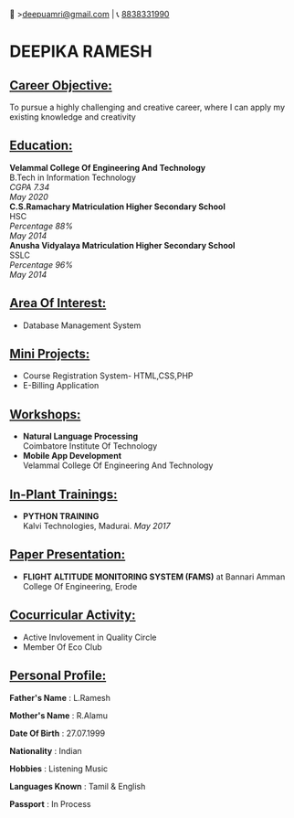 :email: >[deepuamri@gmail.com](mailto:deepuamri@gmail.com) | 
 :telephone_receiver: [8838331990](tel:8838331990)

# DEEPIKA RAMESH
 ## <ins> Career Objective: </ins>
   To pursue a highly challenging and creative career, where I can apply my existing knowledge and creativity
## <ins> Education: </ins>
**Velammal College Of Engineering And Technology**  
 B.Tech in Information Technology  
*CGPA 7.34*  
*May 2020*  
**C.S.Ramachary Matriculation Higher Secondary School**  
 HSC  
*Percentage 88%*  
*May 2014*     
**Anusha Vidyalaya Matriculation Higher Secondary School**  
 SSLC  
*Percentage 96%*  
*May 2014*   

## <ins>Area Of Interest: </ins>
- Database Management System

## <ins>Mini Projects: </ins>
- Course Registration System- HTML,CSS,PHP
- E-Billing Application

## <ins>Workshops: </ins>
- **Natural Language Processing**  
Coimbatore Institute Of Technology 
- **Mobile App Development**  
Velammal College Of Engineering And Technology

## <ins>In-Plant Trainings: </ins>
- **PYTHON TRAINING**  
Kalvi Technologies, Madurai. 
*May 2017*

## <ins>Paper Presentation: </ins>
- **FLIGHT ALTITUDE MONITORING SYSTEM (FAMS)** at Bannari Amman College Of Engineering, Erode

## <ins>Cocurricular Activity: </ins>
- Active Invlovement in Quality Circle
- Member Of Eco Club

## <ins>Personal Profile: </ins>
**Father's Name**    : L.Ramesh

**Mother's Name**    : R.Alamu

**Date Of Birth**    : 27.07.1999

**Nationality**      : Indian

**Hobbies**          : Listening Music

**Languages Known**  : Tamil & English

**Passport**         : In Process


